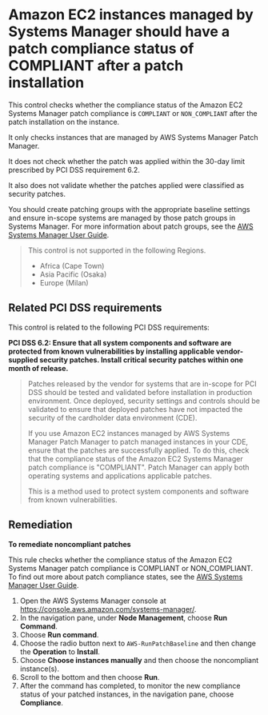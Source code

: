 # Amazon EC2 instances managed by Systems Manager should have a patch compliance status of COMPLIANT after a patch installation

This control checks whether the compliance status of the Amazon EC2 Systems Manager patch compliance is `COMPLIANT` or `NON_COMPLIANT` after the patch installation on the instance.

It only checks instances that are managed by AWS Systems Manager Patch Manager.

It does not check whether the patch was applied within the 30-day limit prescribed by PCI DSS requirement 6.2.

It also does not validate whether the patches applied were classified as security patches.

You should create patching groups with the appropriate baseline settings and ensure in-scope systems are managed by those patch groups in Systems Manager. For more information about patch groups, see the [AWS Systems Manager User Guide](https://docs.aws.amazon.com/systems-manager/latest/userguide/sysman-patch-group-tagging.html).

> This control is not supported in the following Regions.
>
> * Africa (Cape Town)
> * Asia Pacific (Osaka)
> * Europe (Milan)

## Related PCI DSS requirements

This control is related to the following PCI DSS requirements:

**PCI DSS 6.2: Ensure that all system components and software are protected from known vulnerabilities by installing applicable vendor-supplied security patches. Install critical security patches within one month of release.**

> Patches released by the vendor for systems that are in-scope for PCI DSS should be tested and validated before installation in production environment. Once deployed, security settings and controls should be validated to ensure that deployed patches have not impacted the security of the cardholder data environment (CDE).
>
> If you use Amazon EC2 instances managed by AWS Systems Manager Patch Manager to patch managed instances in your CDE, ensure that the patches are successfully applied. To do this, check that the compliance status of the Amazon EC2 Systems Manager patch compliance is "COMPLIANT". Patch Manager can apply both operating systems and applications applicable patches.
>
> This is a method used to protect system components and software from known vulnerabilities.

## Remediation

**To remediate noncompliant patches**

This rule checks whether the compliance status of the Amazon EC2 Systems Manager patch compliance is COMPLIANT or NON_COMPLIANT. To find out more about patch compliance states, see the [AWS Systems Manager User Guide](https://docs.aws.amazon.com/systems-manager/latest/userguide/about-patch-compliance-states.html).

1. Open the AWS Systems Manager console at https://console.aws.amazon.com/systems-manager/.
2. In the navigation pane, under **Node Management**, choose **Run Command**.
3. Choose **Run command**.
4. Choose the radio button next to `AWS-RunPatchBaseline` and then change the **Operation** to **Install**.
5. Choose **Choose instances manually** and then choose the noncompliant instance(s).
6. Scroll to the bottom and then choose **Run**.
7. After the command has completed, to monitor the new compliance status of your patched instances, in the navigation pane, choose **Compliance**.
